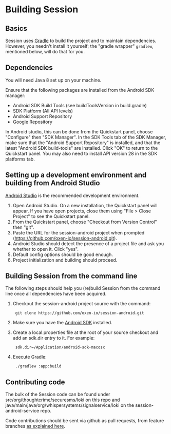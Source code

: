 Building Session
===============

Basics
------

Session uses [Gradle](http://gradle.org) to build the project and to maintain
dependencies.  However, you needn't install it yourself; the
"gradle wrapper" `gradlew`, mentioned below, will do that for you.

Dependencies
---------------
You will need Java 8 set up on your machine.

Ensure that the following packages are installed from the Android SDK manager:

* Android SDK Build Tools (see buildToolsVersion in build.gradle)
* SDK Platform (All API levels)
* Android Support Repository
* Google Repository

In Android studio, this can be done from the Quickstart panel, choose "Configure" then "SDK Manager". In the SDK Tools tab of the SDK Manager, make sure that the "Android Support Repository" is installed, and that the latest "Android SDK build-tools" are installed. Click "OK" to return to the Quickstart panel. You may also need to install API version 28 in the SDK platforms tab.

Setting up a development environment and building from Android Studio
------------------------------------

[Android Studio](https://developer.android.com/sdk/installing/studio.html) is the recommended development environment.

1. Open Android Studio. On a new installation, the Quickstart panel will appear. If you have open projects, close them using "File > Close Project" to see the Quickstart panel.
2. From the Quickstart panel, choose "Checkout from Version Control" then "git".
3. Paste the URL for the session-android project when prompted (https://github.com/oxen-io/session-android.git).
4. Android Studio should detect the presence of a project file and ask you whether to open it. Click "yes".
5. Default config options should be good enough.
6. Project initialization and building should proceed.

Building Session from the command line
---------------

The following steps should help you (re)build Session from the command line once all dependencies have been acquired.

1. Checkout the session-android project source with the command:

        git clone https://github.com/oxen-io/session-android.git

2. Make sure you have the [Android SDK](https://developer.android.com/sdk/index.html) installed.
3. Create a local.properties file at the root of your source checkout and add an sdk.dir entry to it. For example:

        sdk.dir=/Application/android-sdk-macosx

4. Execute Gradle:

        ./gradlew :app:build

Contributing code
-----------------

The bulk of the Session code can be found under src/org/thoughtcrime/securesms/loki on this repo and java/main/java/org/whispersystems/signalservice/loki on the session-android-service repo.

Code contributions should be sent via github as pull requests, from feature branches [as explained here](https://help.github.com/articles/using-pull-requests).
